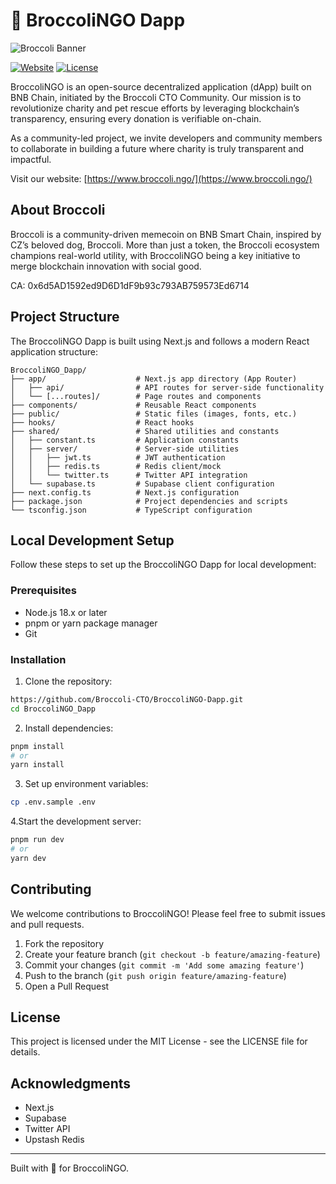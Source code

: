 # 🥦 BroccoliNGO Dapp

![Broccoli Banner](Broccoli_banner.jpg)

[![Website](https://img.shields.io/badge/Website-broccoli.ngo-green)](https://www.broccoli.ngo/)
[![License](https://img.shields.io/badge/License-MIT-blue.svg)](LICENSE)

BroccoliNGO is an open-source decentralized application (dApp) built on BNB Chain, initiated by the Broccoli CTO Community. Our mission is to revolutionize charity and pet rescue efforts by leveraging blockchain’s transparency, ensuring every donation is verifiable on-chain.

As a community-led project, we invite developers and community members to collaborate in building a future where charity is truly transparent and impactful.

Visit our website: [https://www.broccoli.ngo/](https://www.broccoli.ngo/)

## About Broccoli

Broccoli is a community-driven memecoin on BNB Smart Chain, inspired by CZ’s beloved dog, Broccoli. More than just a token, the Broccoli ecosystem champions real-world utility, with BroccoliNGO being a key initiative to merge blockchain innovation with social good.

CA: 0x6d5AD1592ed9D6D1dF9b93c793AB759573Ed6714

## Project Structure

The BroccoliNGO Dapp is built using Next.js and follows a modern React application structure:

```
BroccoliNGO_Dapp/
├── app/                    # Next.js app directory (App Router)
│   ├── api/                # API routes for server-side functionality
│   └── [...routes]/        # Page routes and components
├── components/             # Reusable React components
├── public/                 # Static files (images, fonts, etc.)
├── hooks/                  # React hooks
├── shared/                 # Shared utilities and constants
│   ├── constant.ts         # Application constants
│   ├── server/             # Server-side utilities
│   │   ├── jwt.ts          # JWT authentication
│   │   ├── redis.ts        # Redis client/mock
│   │   └── twitter.ts      # Twitter API integration
│   └── supabase.ts         # Supabase client configuration
├── next.config.ts          # Next.js configuration
├── package.json            # Project dependencies and scripts
└── tsconfig.json           # TypeScript configuration
```

## Local Development Setup

Follow these steps to set up the BroccoliNGO Dapp for local development:

### Prerequisites

- Node.js 18.x or later
- pnpm or yarn package manager
- Git

### Installation

1.  Clone the repository:

```bash
https://github.com/Broccoli-CTO/BroccoliNGO-Dapp.git
cd BroccoliNGO_Dapp
```

2.  Install dependencies:

```bash
pnpm install
# or
yarn install
```

3. Set up environment variables:

```bash
cp .env.sample .env
```

4.Start the development server:

```bash
pnpm run dev
# or
yarn dev
```

## Contributing

We welcome contributions to BroccoliNGO! Please feel free to submit issues and pull requests.

1. Fork the repository
2. Create your feature branch (`git checkout -b feature/amazing-feature`)
3. Commit your changes (`git commit -m 'Add some amazing feature'`)
4. Push to the branch (`git push origin feature/amazing-feature`)
5. Open a Pull Request

## License

This project is licensed under the MIT License - see the LICENSE file for details.

## Acknowledgments

- Next.js
- Supabase
- Twitter API
- Upstash Redis

---

Built with 💚 for BroccoliNGO.
